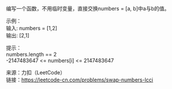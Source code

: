 编写一个函数，不用临时变量，直接交换numbers = [a, b]中a与b的值。                          

示例：                              
输入: numbers = [1,2]                             
输出: [2,1]                             

提示：                                
numbers.length == 2                                 
-2147483647 <= numbers[i] <= 2147483647                              

来源：力扣（LeetCode）                                
链接：https://leetcode-cn.com/problems/swap-numbers-lcci
